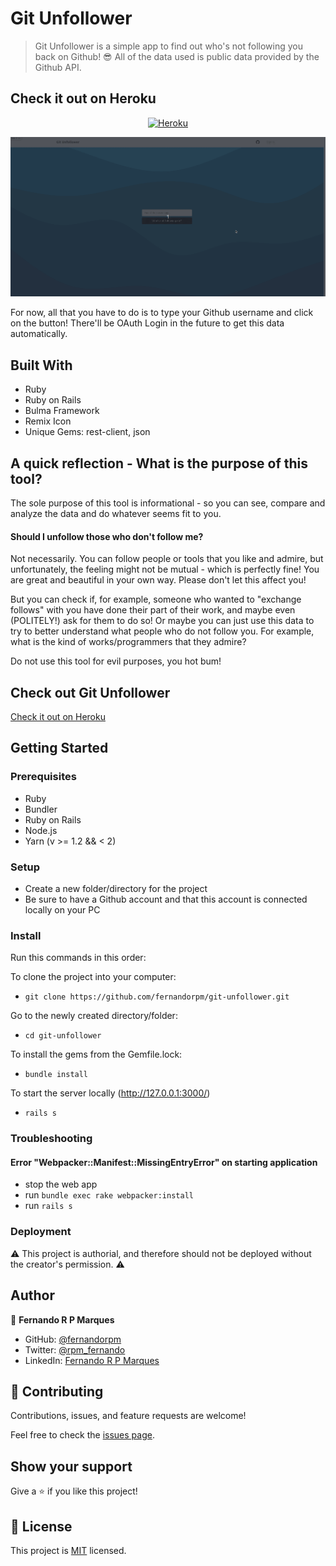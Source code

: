 # Git Unfollower

> Git Unfollower is a simple app to find out who's not following you back on Github! :sunglasses: All of the data used is public data provided by the Github API.

## Check it out on Heroku

<p align="center">
<a href="https://git-unfollower.herokuapp.com/" target="_blank"><img src="https://img.shields.io/badge/Heroku-430098.svg?&style=for-the-badge&logo=heroku&logoColor=white" alt="Heroku"></a>
</p>

![Git Unfollower Demo](./git-unf.gif)

For now, all that you have to do is to type your Github username and click on the button! There'll be OAuth Login in the future to get this data automatically.

## Built With

- Ruby
- Ruby on Rails
- Bulma Framework
- Remix Icon
- Unique Gems: rest-client, json

## A quick reflection - What is the purpose of this tool?

The sole purpose of this tool is informational - so you can see, compare and analyze the data and do whatever seems fit to you.

#### Should I unfollow those who don't follow me?

Not necessarily. You can follow people or tools that you like and admire, but unfortunately, the feeling might not be mutual - which is perfectly fine! You are great and beautiful in your own way. Please don't let this affect you!

But you can check if, for example, someone who wanted to "exchange follows" with you have done their part of their work, and maybe even (POLITELY!) ask for them to do so! Or maybe you can just use this data to try to better understand what people who do not follow you. For example, what is the kind of works/programmers that they admire?

Do not use this tool for evil purposes, you hot bum!


## Check out Git Unfollower

[Check it out on Heroku](https://git-unfollower.herokuapp.com/)


## Getting Started

### Prerequisites

- Ruby
- Bundler
- Ruby on Rails
- Node.js
- Yarn (v >= 1.2 && < 2)

### Setup

- Create a new folder/directory for the project
- Be sure to have a Github account and that this account is connected locally on your PC

### Install

Run this commands in this order:

To clone the project into your computer:
- `git clone https://github.com/fernandorpm/git-unfollower.git`

Go to the newly created directory/folder:
- `cd git-unfollower`

To install the gems from the Gemfile.lock:
- `bundle install`

To start the server locally (http://127.0.0.1:3000/)
- `rails s`

### Troubleshooting

#### Error "Webpacker::Manifest::MissingEntryError" on starting application

- stop the web app
- run `bundle exec rake webpacker:install`
- run `rails s`

### Deployment

:warning: This project is authorial, and therefore should not be deployed without the creator's permission. :warning:

## Author

👤 **Fernando R P Marques**

- GitHub: [@fernandorpm](https://github.com/fernandorpm)
- Twitter: [@rpm_fernando](https://twitter.com/rpm_fernando)
- LinkedIn: [Fernando R P Marques](https://linkedin.com/in/fernandorpm)

## 🤝 Contributing

Contributions, issues, and feature requests are welcome!

Feel free to check the [issues page](../../issues/).

## Show your support

Give a ⭐️ if you like this project!

## 📝 License

This project is [MIT](./MIT.md) licensed.
